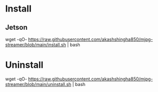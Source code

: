# Install

## Jetson
wget -qO-  https://raw.githubusercontent.com/akashshingha850/mjpg-streamer/blob/main/install.sh | bash 

# Uninstall

wget -qO-  https://raw.githubusercontent.com/akashshingha850/mjpg-streamer/blob/main/uninstall.sh | bash
